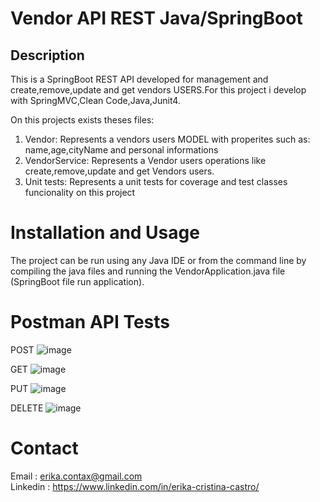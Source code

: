 # Vendor API REST Java/SpringBoot
## Description
This is a SpringBoot REST API developed for management and create,remove,update and get vendors USERS.For this project i develop with SpringMVC,Clean Code,Java,Junit4.

On this projects exists theses files:
<ol>
  <li>Vendor: Represents a vendors users MODEL with properites such as: name,age,cityName and personal informations</li>
  <li>VendorService: Represents a Vendor users  operations like create,remove,update and get Vendors users.</li>
  <li>Unit tests: Represents a unit tests for coverage and test classes funcionality on this project</li>
</ol>


# Installation and Usage
The project can be run using any Java IDE or from the command line by compiling the java files and running the VendorApplication.java file (SpringBoot file run application).

# Postman API Tests
POST
![image](https://github.com/user-attachments/assets/7144c532-ca3b-4abc-b73b-b54b249596b7)

GET
![image](https://github.com/user-attachments/assets/dac0d528-1d74-4229-879c-21b4d25780f1)

PUT
![image](https://github.com/user-attachments/assets/9ae0e433-1d26-43c2-b0e4-67853f1b4c78)

DELETE
![image](https://github.com/user-attachments/assets/00d3a320-3c61-4073-8918-735c7ddabdc9)





# Contact
Email : erika.contax@gmail.com <br>
Linkedin : https://www.linkedin.com/in/erika-cristina-castro/
